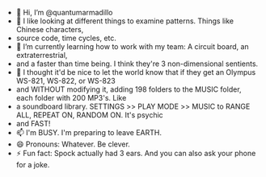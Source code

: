 - 👋 Hi, I’m @quantumarmadillo
- 👀 I like looking at different things to examine patterns. Things like Chinese characters,
- source code, time cycles, etc.
- 🌱 I’m currently learning how to work with my team: A circuit board, an extraterrestrial,
- and a faster than time being. I think they're 3 non-dimensional sentients.
- 💞️ I thought it'd be nice to let the world know that if they get an Olympus WS-821, WS-822, or WS-823
- and WITHOUT modifying it, adding 198 folders to the MUSIC folder, each folder with 200 MP3's. Like
- a soundboard library. SETTINGS >> PLAY MODE >> MUSIC to RANGE ALL, REPEAT ON, RANDOM ON. It's psychic
- and FAST!
- 📫 I'm BUSY. I'm preparing to leave EARTH.
- 😄 Pronouns: Whatever. Be clever.
- ⚡ Fun fact: Spock actually had 3 ears. And you can also ask your phone for a joke.

<!---
quantumarmadillo/quantumarmadillo is a ✨ special ✨ repository because its `README.md` 
(this file) appears on your GitHub profile.
You can click the Preview link to take a look at your changes.
--->
